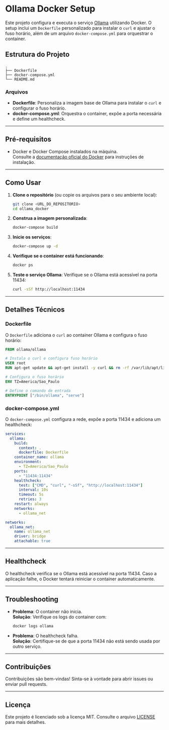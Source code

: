 # Ollama Docker Setup

Este projeto configura e executa o serviço [Ollama](https://ollama.ai/) utilizando Docker. O setup inclui um `Dockerfile` personalizado para instalar o `curl` e ajustar o fuso horário, além de um arquivo `docker-compose.yml` para orquestrar o container.

## Estrutura do Projeto

```
.
├── Dockerfile
├── docker-compose.yml
└── README.md
```

### Arquivos

- **Dockerfile**: Personaliza a imagem base de Ollama para instalar o `curl` e configurar o fuso horário.
- **docker-compose.yml**: Orquestra o container, expõe a porta necessária e define um healthcheck.

---

## Pré-requisitos

- Docker e Docker Compose instalados na máquina.  
  Consulte a [documentação oficial do Docker](https://docs.docker.com/get-docker/) para instruções de instalação.

---

## Como Usar

1. **Clone o repositório** (ou copie os arquivos para o seu ambiente local):
   ```bash
   git clone <URL_DO_REPOSITORIO>
   cd ollama_docker
   ```

2. **Construa a imagem personalizada**:
   ```bash
   docker-compose build
   ```

3. **Inicie os serviços**:
   ```bash
   docker-compose up -d
   ```

4. **Verifique se o container está funcionando**:
   ```bash
   docker ps
   ```

5. **Teste o serviço Ollama**:
   Verifique se o Ollama está acessível na porta 11434:
   ```bash
   curl -sSf http://localhost:11434
   ```

---

## Detalhes Técnicos

### Dockerfile

O `Dockerfile` adiciona o `curl` ao container Ollama e configura o fuso horário:
```dockerfile
FROM ollama/ollama

# Instala o curl e configura fuso horário
USER root
RUN apt-get update && apt-get install -y curl && rm -rf /var/lib/apt/lists/*

# Configura o fuso horário
ENV TZ=America/Sao_Paulo

# Define o comando de entrada
ENTRYPOINT ["/bin/ollama", "serve"]
```

### docker-compose.yml

O `docker-compose.yml` configura a rede, expõe a porta 11434 e adiciona um healthcheck:
```yaml
services:
  ollama:
    build:
      context: .
      dockerfile: Dockerfile
    container_name: ollama
    environment:
      - TZ=America/Sao_Paulo
    ports:
      - "11434:11434"
    healthcheck:
      test: ["CMD", "curl", "-sSf", "http://localhost:11434"]
      interval: 10s
      timeout: 5s
      retries: 3
    restart: always
    networks:
      - ollama_net

networks:
  ollama_net:
    name: ollama_net
    driver: bridge
    attachable: true
```

---

## Healthcheck

O healthcheck verifica se o Ollama está acessível na porta 11434. Caso a aplicação falhe, o Docker tentará reiniciar o container automaticamente.

---

## Troubleshooting

- **Problema**: O container não inicia.  
  **Solução**: Verifique os logs do container com:
  ```bash
  docker logs ollama
  ```

- **Problema**: O healthcheck falha.  
  **Solução**: Certifique-se de que a porta 11434 não está sendo usada por outro serviço.

---

## Contribuições

Contribuições são bem-vindas! Sinta-se à vontade para abrir issues ou enviar pull requests.

---

## Licença

Este projeto é licenciado sob a licença MIT. Consulte o arquivo [LICENSE](LICENSE) para mais detalhes.
